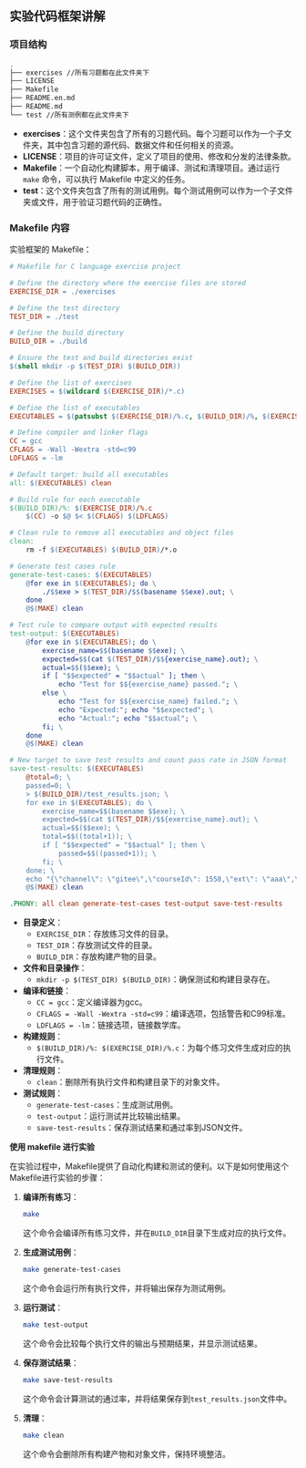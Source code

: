 ## 实验代码框架讲解

### 项目结构

```bash
.
├── exercises //所有习题都在此文件夹下
├── LICENSE
├── Makefile 
├── README.en.md
├── README.md
└── test //所有测例都在此文件夹下
```

- **exercises**：这个文件夹包含了所有的习题代码。每个习题可以作为一个子文件夹，其中包含习题的源代码、数据文件和任何相关的资源。
- **LICENSE**：项目的许可证文件，定义了项目的使用、修改和分发的法律条款。
- **Makefile**：一个自动化构建脚本，用于编译、测试和清理项目。通过运行 `make` 命令，可以执行 Makefile 中定义的任务。
- **test**：这个文件夹包含了所有的测试用例。每个测试用例可以作为一个子文件夹或文件，用于验证习题代码的正确性。

### Makefile 内容

实验框架的 Makefile：

```Makefile
﻿# Makefile for C language exercise project

# Define the directory where the exercise files are stored
EXERCISE_DIR = ./exercises

# Define the test directory
TEST_DIR = ./test

# Define the build directory
BUILD_DIR = ./build

# Ensure the test and build directories exist
$(shell mkdir -p $(TEST_DIR) $(BUILD_DIR))

# Define the list of exercises
EXERCISES = $(wildcard $(EXERCISE_DIR)/*.c)

# Define the list of executables
EXECUTABLES = $(patsubst $(EXERCISE_DIR)/%.c, $(BUILD_DIR)/%, $(EXERCISES))

# Define compiler and linker flags
CC = gcc
CFLAGS = -Wall -Wextra -std=c99
LDFLAGS = -lm

# Default target: build all executables
all: $(EXECUTABLES) clean

# Build rule for each executable
$(BUILD_DIR)/%: $(EXERCISE_DIR)/%.c
	$(CC) -o $@ $< $(CFLAGS) $(LDFLAGS)

# Clean rule to remove all executables and object files
clean:
	rm -f $(EXECUTABLES) $(BUILD_DIR)/*.o

# Generate test cases rule
generate-test-cases: $(EXECUTABLES)
	@for exe in $(EXECUTABLES); do \
    	./$$exe > $(TEST_DIR)/$$(basename $$exe).out; \
	done
	@$(MAKE) clean

# Test rule to compare output with expected results
test-output: $(EXECUTABLES)
	@for exe in $(EXECUTABLES); do \
    	exercise_name=$$(basename $$exe); \
    	expected=$$(cat $(TEST_DIR)/$${exercise_name}.out); \
    	actual=$$($$exe); \
    	if [ "$$expected" = "$$actual" ]; then \
        	echo "Test for $${exercise_name} passed."; \
    	else \
        	echo "Test for $${exercise_name} failed."; \
        	echo "Expected:"; echo "$$expected"; \
        	echo "Actual:"; echo "$$actual"; \
    	fi; \
	done
	@$(MAKE) clean

# New target to save test results and count pass rate in JSON format
save-test-results: $(EXECUTABLES)
	@total=0; \
	passed=0; \
	> $(BUILD_DIR)/test_results.json; \
	for exe in $(EXECUTABLES); do \
    	exercise_name=$$(basename $$exe); \
    	expected=$$(cat $(TEST_DIR)/$${exercise_name}.out); \
    	actual=$$($$exe); \
    	total=$$((total+1)); \
    	if [ "$$expected" = "$$actual" ]; then \
        	passed=$$((passed+1)); \
    	fi; \
	done; \
	echo "{\"channel\": \"gitee\",\"courseId\": 1558,\"ext\": \"aaa\",\"name\": \"\",\"score\": $$passed,\"totalScore\": 5}" > $(BUILD_DIR)/test_results.json
	@$(MAKE) clean

.PHONY: all clean generate-test-cases test-output save-test-results

```

- **目录定义**：
  - `EXERCISE_DIR`：存放练习文件的目录。
  - `TEST_DIR`：存放测试文件的目录。
  - `BUILD_DIR`：存放构建产物的目录。
- **文件和目录操作**：
  - `mkdir -p $(TEST_DIR) $(BUILD_DIR)`：确保测试和构建目录存在。
- **编译和链接**：
  - `CC = gcc`：定义编译器为gcc。
  - `CFLAGS = -Wall -Wextra -std=c99`：编译选项，包括警告和C99标准。
  - `LDFLAGS = -lm`：链接选项，链接数学库。
- **构建规则**：
  - `$(BUILD_DIR)/%: $(EXERCISE_DIR)/%.c`：为每个练习文件生成对应的执行文件。
- **清理规则**：
  - `clean`：删除所有执行文件和构建目录下的对象文件。
- **测试规则**：
  - `generate-test-cases`：生成测试用例。
  - `test-output`：运行测试并比较输出结果。
  - `save-test-results`：保存测试结果和通过率到JSON文件。

**使用 makefile 进行实验**

在实验过程中，Makefile提供了自动化构建和测试的便利。以下是如何使用这个Makefile进行实验的步骤：

1. **编译所有练习**：

   ```bash
   make
   ```

   这个命令会编译所有练习文件，并在`BUILD_DIR`目录下生成对应的执行文件。

2. **生成测试用例**：

   ```bash
   make generate-test-cases
   ```

   这个命令会运行所有执行文件，并将输出保存为测试用例。

3. **运行测试**：

   ```bash
   make test-output
   ```

   这个命令会比较每个执行文件的输出与预期结果，并显示测试结果。

4. **保存测试结果**：

   ```bash
   make save-test-results
   ```

   这个命令会计算测试的通过率，并将结果保存到`test_results.json`文件中。

5. **清理**：

   ```bash
   make clean
   ```

   这个命令会删除所有构建产物和对象文件，保持环境整洁。
